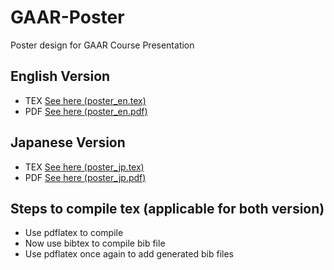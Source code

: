 # GAAR-Poster
Poster design for GAAR Course Presentation

## English Version
* TEX [See here (poster_en.tex)](poster_en.tex)
* PDF [See here (poster_en.pdf)](poster_en.pdf)

## Japanese Version
* TEX [See here (poster_jp.tex)](poster_jp.tex)
* PDF [See here (poster_jp.pdf)](poster_jp.pdf)

## Steps to compile tex (applicable for both version)
* Use pdflatex to compile
* Now use bibtex to compile bib file
* Use pdflatex once again to add generated bib files
